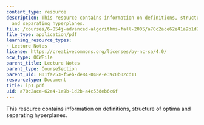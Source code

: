 ```yaml
---
content_type: resource
description: This resource contains information on definitions, structure of optima
  and separating hyperplanes.
file: /courses/6-854j-advanced-algorithms-fall-2005/a70c2ace62e41a9b1d2ba4c53deb6c6f_lp1.pdf
file_type: application/pdf
learning_resource_types:
- Lecture Notes
license: https://creativecommons.org/licenses/by-nc-sa/4.0/
ocw_type: OCWFile
parent_title: Lecture Notes
parent_type: CourseSection
parent_uid: 801fa253-f5eb-de84-048e-e39c0b02cd11
resourcetype: Document
title: lp1.pdf
uid: a70c2ace-62e4-1a9b-1d2b-a4c53deb6c6f
---
```

This resource contains information on definitions, structure of optima and separating hyperplanes.